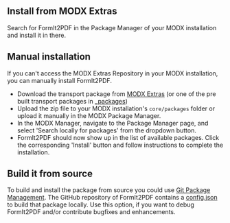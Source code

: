 ## Install from MODX Extras

Search for FormIt2PDF in the Package Manager of your MODX installation and
install it in there.

## Manual installation

If you can't access the MODX Extras Repository in your MODX installation, you
can manually install FormIt2PDF.

* Download the transport package from [MODX Extras](https://modx.com/extras/package/formit2db) (or one of the pre built transport packages in [_packages](https://github.com/Jako/FormIt2PDF-revo/tree/master/_packages))
* Upload the zip file to your MODX installation's `core/packages` folder or upload it manually in the MODX Package Manager.
* In the MODX Manager, navigate to the Package Manager page, and select 'Search locally for packages' from the dropdown button.
* FormIt2PDF should now show up in the list of available packages. Click the corresponding 'Install' button and follow instructions to complete the installation.

## Build it from source

To build and install the package from source you could use [Git Package
Management](https://github.com/TheBoxer/Git-Package-Management). The GitHub
repository of FormIt2PDF contains a
[config.json](https://github.com/Jako/FormIt2PDF-revo/blob/master/_build/config.json)
to build that package locally. Use this option, if you want to debug FormIt2PDF
and/or contribute bugfixes and enhancements.
